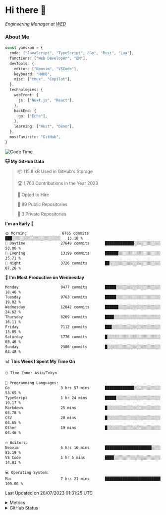 # Hi there&nbsp;:wave:

<!-- ![Alt text](https://spotify-recently-played-readme.vercel.app/api?user=31kynbuubkiu3r4qh4hjuaglhfay) -->

_Engineering Manager at [WED](https://github.com/wedinc)_

### About Me

```ts
const yanskun = {
  code: ["JavaScript", "TypeScript", "Go", "Rust", "Lua"],
  functions: ["Web Developer", "EM"],
  devTools: {
    editor: ["Neovim", "VSCode"],
    keyboard: "HHKB",
    misc: ["tmux", "Copilot"],
  },
  technologies: {
    webFront: {
      js: ["Nuxt.js", "React"],
    },
    backEnd: {
      go: ["Echo"],
    },
    learning: ["Rust", "Deno"],
  },
  mostFavirite: "GitHub",
}
```

<!--START_SECTION:waka-->
![Code Time](http://img.shields.io/badge/Code%20Time-380%20hrs%201%20min-blue)

**🐱 My GitHub Data** 

> 📦 115.8 kB Used in GitHub's Storage 
 > 
> 🏆 1,763 Contributions in the Year 2023
 > 
> 💼 Opted to Hire
 > 
> 📜 89 Public Repositories 
 > 
> 🔑 3 Private Repositories 
 > 
**I'm an Early 🐤** 

```text
🌞 Morning                6765 commits        ███░░░░░░░░░░░░░░░░░░░░░░   13.18 % 
🌆 Daytime                27649 commits       █████████████░░░░░░░░░░░░   53.86 % 
🌃 Evening                13199 commits       ██████░░░░░░░░░░░░░░░░░░░   25.71 % 
🌙 Night                  3726 commits        ██░░░░░░░░░░░░░░░░░░░░░░░   07.26 % 
```
📅 **I'm Most Productive on Wednesday** 

```text
Monday                   9477 commits        █████░░░░░░░░░░░░░░░░░░░░   18.46 % 
Tuesday                  9763 commits        █████░░░░░░░░░░░░░░░░░░░░   19.02 % 
Wednesday                12642 commits       ██████░░░░░░░░░░░░░░░░░░░   24.62 % 
Thursday                 8269 commits        ████░░░░░░░░░░░░░░░░░░░░░   16.11 % 
Friday                   7112 commits        ███░░░░░░░░░░░░░░░░░░░░░░   13.85 % 
Saturday                 1776 commits        █░░░░░░░░░░░░░░░░░░░░░░░░   03.46 % 
Sunday                   2300 commits        █░░░░░░░░░░░░░░░░░░░░░░░░   04.48 % 
```


📊 **This Week I Spent My Time On** 

```text
🕑︎ Time Zone: Asia/Tokyo

💬 Programming Languages: 
Go                       3 hrs 57 mins       █████████████░░░░░░░░░░░░   53.65 % 
TypeScript               1 hr 24 mins        █████░░░░░░░░░░░░░░░░░░░░   19.17 % 
Markdown                 25 mins             █░░░░░░░░░░░░░░░░░░░░░░░░   05.78 % 
CSV                      20 mins             █░░░░░░░░░░░░░░░░░░░░░░░░   04.65 % 
Other                    19 mins             █░░░░░░░░░░░░░░░░░░░░░░░░   04.46 % 

🔥 Editors: 
Neovim                   6 hrs 16 mins       █████████████████████░░░░   85.19 % 
VS Code                  1 hr 5 mins         ████░░░░░░░░░░░░░░░░░░░░░   14.81 % 

💻 Operating System: 
Mac                      7 hrs 21 mins       █████████████████████████   100.00 % 
```


 Last Updated on 20/07/2023 01:31:25 UTC
<!--END_SECTION:waka-->

<details>
  <summary>Metrics</summary>
  <img src="https://github.com/yanskun/yanskun/blob/main/github-metrics.svg" alt="Metrics">
</details>

<details>
  <summary>GitHub Status</summary>
  <picture>
    <source media="(prefers-color-scheme: dark)" srcset="https://raw.githubusercontent.com/yanskun/yanskun/master/profile-summary-card-output/nord_dark/0-profile-details.svg">
   <img src="https://raw.githubusercontent.com/yanskun/yanskun/master/profile-summary-card-output/default/0-profile-details.svg">
  </picture>
  <br>
  <picture>
    <source media="(prefers-color-scheme: dark)" srcset="https://raw.githubusercontent.com/yanskun/yanskun/master/profile-summary-card-output/nord_dark/1-repos-per-language.svg">
   <img src="https://raw.githubusercontent.com/yanskun/yanskun/master/profile-summary-card-output/default/1-repos-per-language.svg">
  </picture>
  <picture>
    <source media="(prefers-color-scheme: dark)" srcset="https://raw.githubusercontent.com/yanskun/yanskun/master/profile-summary-card-output/nord_dark/2-most-commit-language.svg">
   <img src="https://raw.githubusercontent.com/yanskun/yanskun/master/profile-summary-card-output/default/2-most-commit-language.svg">
  </picture>
  <br>
  <picture>
    <source media="(prefers-color-scheme: dark)" srcset="https://raw.githubusercontent.com/yanskun/yanskun/master/profile-summary-card-output/nord_dark/3-stats.svg">
   <img src="https://raw.githubusercontent.com/yanskun/yanskun/master/profile-summary-card-output/default/3-stats.svg">
  </picture>
  <picture>
    <source media="(prefers-color-scheme: dark)" srcset="https://raw.githubusercontent.com/yanskun/yanskun/master/profile-summary-card-output/nord_dark/4-productive-time.svg">
   <img src="https://raw.githubusercontent.com/yanskun/yanskun/master/profile-summary-card-output/default/4-productive-time.svg">
  </picture>
</details>
